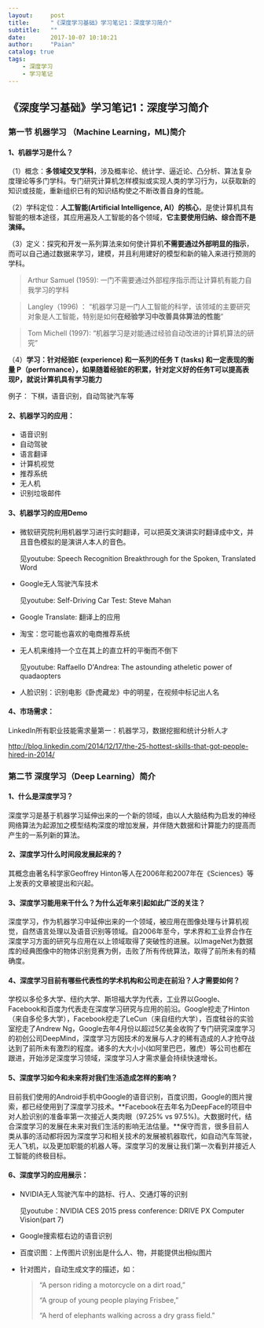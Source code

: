 ```yaml
---
layout:     post
title:      "《深度学习基础》学习笔记1：深度学习简介"
subtitle:   ""
date:       2017-10-07 10:10:21
author:     "Paian"
catalog: true
tags:
    - 深度学习
    - 学习笔记
---
```

## 《深度学习基础》学习笔记1：深度学习简介

### 第一节 机器学习 （Machine Learning，ML)简介

#### 1、机器学习是什么？

（1）概念：**多领域交叉学科**，涉及概率论、统计学、逼近论、凸分析、算法复杂度理论等多门学科。专门研究计算机怎样模拟或实现人类的学习行为，以获取新的知识或技能，重新组织已有的知识结构使之不断改善自身的性能。

（2）学科定位：**人工智能(Artificial Intelligence, AI）的核心**，是使计算机具有智能的根本途径，其应用遍及人工智能的各个领域，**它主要使用归纳、综合而不是演绎。**

（3）定义：探究和开发一系列算法来如何使计算机**不需要通过外部明显的指示**，而可以自己通过数据来学习，建模，并且利用建好的模型和新的输入来进行预测的学科。

> Arthur Samuel (1959): 一门不需要通过外部程序指示而让计算机有能力自我学习的学科

> Langley（1996) ： “机器学习是一门人工智能的科学，该领域的主要研究对象是人工智能，特别是如何**在经验学习中改善具体算法的性能**”

> Tom Michell (1997):  “机器学习是对能通过经验自动改进的计算机算法的研究”

（4）**学习：针对经验E (experience) 和一系列的任务 T (tasks) 和一定表现的衡量 P（performance），如果随着经验E的积累，针对定义好的任务T可以提高表现P，就说计算机具有学习能力**

例子： 下棋，语音识别，自动驾驶汽车等

#### 2、机器学习的应用：

- 语音识别
- 自动驾驶
- 语言翻译
- 计算机视觉
- 推荐系统
- 无人机
- 识别垃圾邮件

#### 3、机器学习的应用Demo

- 微软研究院利用机器学习进行实时翻译，可以把英文演讲实时翻译成中文，并且音色模拟的是演讲人本人的音色。

  见youtube: Speech Recognition Breakthrough for the Spoken, Translated Word

- Google无人驾驶汽车技术

  见youtube: Self-Driving Car Test: Steve Mahan

- Google Translate: 翻译上的应用

- 淘宝：您可能也喜欢的电商推荐系统

- 无人机来维持一个立在其上的直立杆的平衡而不倒下

  见youtube: Raffaello D'Andrea: The astounding atheletic power of quadaopters

- 人脸识别：识别电影《卧虎藏龙》中的明星，在视频中标记出人名

#### 4、市场需求：

LinkedIn所有职业技能需求量第一：机器学习，数据挖掘和统计分析人才

http://blog.linkedin.com/2014/12/17/the-25-hottest-skills-that-got-people-hired-in-2014/

### 第二节 深度学习（Deep Learning）简介

#### 1、什么是深度学习？

深度学习是基于机器学习延伸出来的一个新的领域，由以人大脑结构为启发的神经网络算法为起源加之模型结构深度的增加发展，并伴随大数据和计算能力的提高而产生的一系列新的算法。

#### 2、深度学习什么时间段发展起来的？

其概念由著名科学家Geoffrey Hinton等人在2006年和2007年在《Sciences》等上发表的文章被提出和兴起。

#### 3、深度学习能用来干什么？为什么近年来引起如此广泛的关注？

深度学习，作为机器学习中延伸出来的一个领域，被应用在图像处理与计算机视觉，自然语言处理以及语音识别等领域。自2006年至今，学术界和工业界合作在深度学习方面的研究与应用在以上领域取得了突破性的进展。以ImageNet为数据库的经典图像中的物体识别竞赛为例，击败了所有传统算法，取得了前所未有的精确度。

#### 4、深度学习目前有哪些代表性的学术机构和公司走在前沿？人才需要如何？

学校以多伦多大学、纽约大学、斯坦福大学为代表，工业界以Google、Facebook和百度为代表走在深度学习研究与应用的前沿。Google挖走了Hinton（来自多伦多大学），Facebook挖走了LeCun（来自纽约大学），百度硅谷的实验室挖走了Andrew Ng，Google去年4月份以超过5亿美金收购了专门研究深度学习的初创公司DeepMind，深度学习方因技术的发展与人才的稀有造成的人才抢夺战达到了前所未有激烈的程度。诸多的大大小小(如阿里巴巴，雅虎）等公司也都在跟进，开始涉足深度学习领域，深度学习人才需求量会持续快速增长。

#### 5、深度学习如今和未来将对我们生活造成怎样的影响？

目前我们使用的Android手机中Google的语音识别，百度识图，Google的图片搜索，都已经使用到了深度学习技术。**Facebook在去年名为DeepFace的项目中对人脸识别的准备率第一次接近人类肉眼（97.25% vs 97.5%)。大数据时代，结合深度学习的发展在未来对我们生活的影响无法估量。**保守而言，很多目前人类从事的活动都将因为深度学习和相关技术的发展被机器取代，如自动汽车驾驶，无人飞机，以及更加职能的机器人等。深度学习的发展让我们第一次看到并接近人工智能的终极目标。

#### 6、深度学习的应用展示：

- NVIDIA无人驾驶汽车中的路标、行人、交通灯等的识别

  见youtube：NVIDIA CES 2015 press conference: DRIVE PX Computer Vision(part 7)

- Google搜索框右边的语音识别

- 百度识图：上传图片识别出是什么人、物，并能提供出相似图片

- 针对图片，自动生成文字的描述，如：

  > “A person riding a motorcycle on a dirt road,”
  >
  > “A group of young people playing Frisbee,”
  >
  >  “A herd of elephants walking across a dry grass field.”